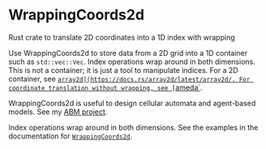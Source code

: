 # WrappingCoords2d
Rust crate to translate 2D coordinates into a 1D index with wrapping

Use WrappingCoords2d to store data from a 2D grid into a 1D container such as `std::vec::Vec`. Index operations wrap around in both dimensions. This is not a container; it is just a tool to manipulate indices. For a 2D container, see [`array2d](https://docs.rs/array2d/latest/array2d/. For coordinate translation without wrapping, see [`ameda`](https://docs.rs/ameda/latest/ameda/).

WrappingCoords2d is useful to design cellular automata and agent-based models. See my [ABM project](https://github.com/facorread/rust-agent-based-models).

Index operations wrap around in both dimensions. See the examples in the documentation for [`WrappingCoords2d`](https://docs.rs/WrappingCoords2d/latest/WrappingCoords2d/).
